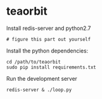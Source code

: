 teaorbit
========

Install redis-server and python2.7

    # figure this part out yourself

Install the python dependencies:

    cd /path/to/teaorbit
    sudo pip install requirements.txt

Run the development server

    redis-server & ./loop.py
